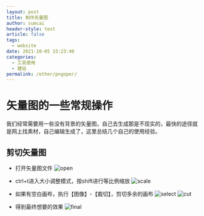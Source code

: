 ```yaml
---
layout: post
title: 制作矢量图
author: sumcai
header-style: text
article: false
tags: 
  - website
date: 2021-10-05 15:23:40
categories: 
  - 工具使用
  - 建站
permalink: /other/pngoper/
---
```


# 矢量图的一些常规操作

我们经常需要用一些没有背景的矢量图，自己去生成那是不现实的，最快的途径就是网上找素材，自己编辑生成了，这里总结几个自己的使用经验。

## 剪切矢量图

- 打开矢量图文件
![open](http://up.iogl.cn/2022/04/2997bae6c38a2187cf3c1edc50bc105e.png)

- ctrl+t进入大小调整模式，按shift进行等比例缩放
![scale](http://up.iogl.cn/2022/04/1473a7e11378c2f8499fad0024eec21e.png)

- 如果有空白画布，执行【图像】-【裁切】，剪切多余的画布
![select](http://up.iogl.cn/2022/04/63776af6f8aeea608502c1985f47635b.png)
![cut](http://up.iogl.cn/2022/04/ed45e2246399465bc1481f2c6d798b5c.png)

- 得到最终想要的效果
![final](http://up.iogl.cn/2022/04/107af83796c01cd3147dd4c736383b45.png)